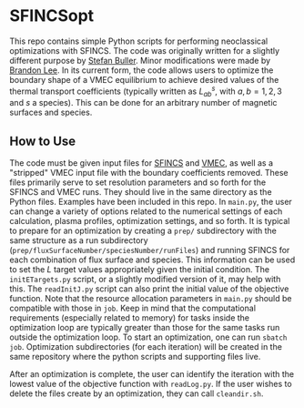 # SFINCSopt
This repo contains simple Python scripts for performing neoclassical optimizations with SFINCS. The code was originally written for a slightly different purpose by [Stefan Buller](https://github.com/daringli). Minor modifications were made by [Brandon Lee](https://github.com/leebr48/). In its current form, the code allows users to optimize the boundary shape of a VMEC equilibrium to achieve desired values of the thermal transport coefficients (typically written as $L_{ab}^{s}$, with $a,b=1,2,3$ and $s$ a species). This can be done for an arbitrary number of magnetic surfaces and species.

## How to Use
The code must be given input files for [SFINCS](https://github.com/landreman/sfincs) and [VMEC](https://github.com/PrincetonUniversity/STELLOPT), as well as a "stripped" VMEC input file with the boundary coefficients removed. These files primarily serve to set resolution parameters and so forth for the SFINCS and VMEC runs. They should live in the same directory as the Python files. Examples have been included in this repo. In `main.py`, the user can change a variety of options related to the numerical settings of each calculation, plasma profiles, optimization settings, and so forth. It is typical to prepare for an optimization by creating a `prep/` subdirectory with the same structure as a run subdirectory (`prep/fluxSurfaceNumber/speciesNumber/runFiles`) and running SFINCS for each combination of flux surface and species. This information can be used to set the $L$ target values appropriately given the initial condition. The `initETargets.py` script, or a slightly modified version of it, may help with this. The `readInitJ.py` script can also print the initial value of the objective function. Note that the resource allocation parameters in `main.py` should be compatible with those in `job`. Keep in mind that the computational requirements (especially related to memory) for tasks inside the optimization loop are typically greater than those for the same tasks run outside the optimization loop. To start an optimization, one can run `sbatch job`. Optimization subdirectories (for each iteration) will be created in the same repository where the python scripts and supporting files live.

After an optimization is complete, the user can identify the iteration with the lowest value of the objective function with `readLog.py`. If the user wishes to delete the files create by an optimization, they can call `cleandir.sh`.
